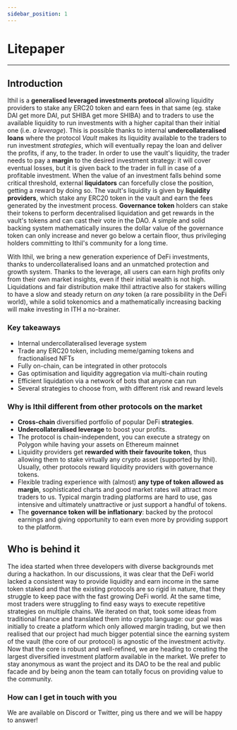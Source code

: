```yaml
---
sidebar_position: 1
---
```


# Litepaper

---

## Introduction


Ithil is a **generalised leveraged investments protocol** allowing liquidity providers to stake any ERC20 token and earn fees in that same  (eg. stake DAI get more DAI, put SHIBA get more SHIBA) and to traders to use the available liquidity to run investments with a higher capital than their initial one (i.e. *a leverage*). This is possible thanks to internal **undercollateralised loans** where the protocol *Vault* makes its liquidity available to the traders to run investment *strategies*, which will eventually repay the loan and deliver the profits, if any, to the trader. In order to use the vault's liquidity, the trader needs to pay a **margin** to the desired investment strategy: it will cover eventual losses, but it is given back to the trader in full in case of a profitable investment. When the value of an investment falls behind some critical threshold, external **liquidators** can forcefully close the position, getting a reward by doing so. 
The vault's liquidity is given by **liquidity providers**, which stake any ERC20 token in the vault and earn the fees generated by the investment process. **Governance token** holders can stake their tokens to perform decentralised liquidation and get rewards in the vault's tokens and can cast their vote in the DAO. A simple and solid backing system mathematically insures the dollar value of the governance token can only increase and never go below a certain floor, thus privileging holders committing to Ithil's community for a long time.

With Ithil, we bring a new generation experience of DeFi investments, thanks to undercollateralised loans and an unmatched protection and growth system. Thanks to the leverage, all users can earn high profits only from their own market insights, even if their initial wealth is not high. Liquidations and fair distribution make Ithil attractive also for stakers willing to have a slow and steady return on *any* token (a rare possibility in the DeFi world), while a solid tokenomics and a mathematically increasing backing will make investing in ITH a no-brainer.

### Key takeaways
* Internal undercollateralised leverage system
* Trade any ERC20 token, including meme/gaming tokens and fractionalised NFTs
* Fully on-chain, can be integrated in other protocols
* Gas optimisation and liquidity aggregation via multi-chain routing
* Efficient liquidation via a network of bots that anyone can run
* Several strategies to choose from, with different risk and reward levels

### Why is Ithil different from other protocols on the market
* **Cross-chain** diversified portfolio of popular DeFi **strategies**.
* **Undercollateralised leverage** to boost your profits.
* The protocol is chain-independent, you can execute a strategy on Polygon while having your assets on Ethereum mainnet
* Liquidity providers get **rewarded with their favourite token**, thus allowing them to stake virtually any crypto asset (supported by Ithil). Usually, other protocols reward liquidity providers with governance tokens.
* Flexible trading experience with (almost) **any type of token allowed as margin**, sophisticated charts and good market rates will attract more traders to us. Typical margin trading platforms are hard to use, gas intensive and ultimately unattractive or just support a handful of tokens.
* The **governance token will be inflationary**: backed by the protocol earnings and giving opportunity to earn even more by providing support to the platform.

## Who is behind it
The idea started when three developers with diverse backgrounds met during a hackathon. In our discussions, it was clear that the DeFi world lacked a consistent way to provide liquidity and earn income in the same token staked and that the existing protocols are so rigid in nature, that they struggle to keep pace with the fast growing DeFi world. At the same time, most traders were struggling to find easy ways to execute repetitive strategies on multiple chains. 
We iterated on that, took some ideas from traditional finance and translated them into crypto language: our goal was initially to create a platform which only allowed margin trading, but we then realised that our project had much bigger potential since the earning system of the vault (the core of our protocol) is agnostic of the investment activity. Now that the core is robust and well-refined, we are heading to creating the largest diversified investment platform available in the market.
We prefer to stay anonymous as want the project and its DAO to be the real and public facade and by being anon the team can totally focus on providing value to the community.

### How can I get in touch with you
We are available on Discord or Twitter, ping us there and we will be happy to answer!
